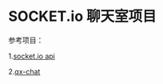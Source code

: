 # SOCKET.io  聊天室项目

参考项目：

1.[socket.io api](https://github.com/socketio/socket.io/#serveroptsobject)

2.[qx-chat](https://github.com/coofly/qx-chat.git)

    